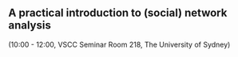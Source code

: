 ## A practical introduction to (social) network analysis

(10:00 - 12:00, VSCC Seminar Room 218, The University of Sydney)
